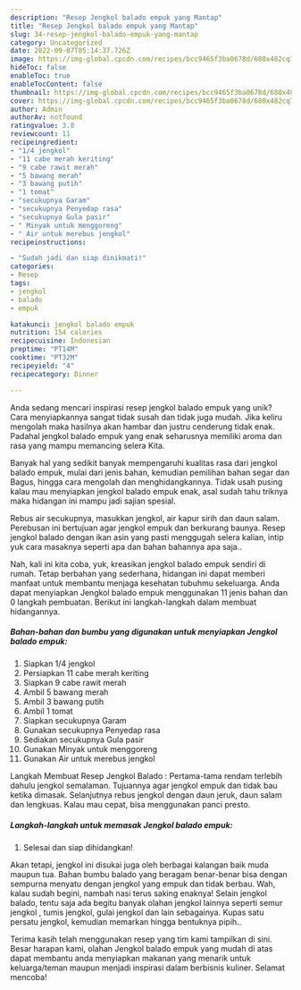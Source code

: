 ```yaml
---
description: "Resep Jengkol balado empuk yang Mantap"
title: "Resep Jengkol balado empuk yang Mantap"
slug: 34-resep-jengkol-balado-empuk-yang-mantap
category: Uncategorized
date: 2022-09-07T05:14:37.726Z
image: https://img-global.cpcdn.com/recipes/bcc9465f3ba0678d/680x482cq70/jengkol-balado-empuk-foto-resep-utama.jpg
hideToc: false
enableToc: true
enableTocContent: false
thumbnail: https://img-global.cpcdn.com/recipes/bcc9465f3ba0678d/680x482cq70/jengkol-balado-empuk-foto-resep-utama.jpg
cover: https://img-global.cpcdn.com/recipes/bcc9465f3ba0678d/680x482cq70/jengkol-balado-empuk-foto-resep-utama.jpg
author: Admin
authorAv: notfound
ratingvalue: 3.8
reviewcount: 11
recipeingredient:
- "1/4 jengkol"
- "11 cabe merah keriting"
- "9 cabe rawit merah"
- "5 bawang merah"
- "3 bawang putih"
- "1 tomat"
- "secukupnya Garam"
- "secukupnya Penyedap rasa"
- "secukupnya Gula pasir"
- " Minyak untuk menggoreng"
- " Air untuk merebus jengkol"
recipeinstructions:

- "Sudah jadi dan siap dinikmati!"
categories:
- Resep
tags:
- jengkol
- balado
- empuk

katakunci: jengkol balado empuk 
nutrition: 154 calories
recipecuisine: Indonesian
preptime: "PT14M"
cooktime: "PT32M"
recipeyield: "4"
recipecategory: Dinner

---
```





Anda sedang mencari inspirasi resep jengkol balado empuk yang unik? Cara menyiapkannya sangat tidak susah dan tidak juga mudah. Jika keliru mengolah maka hasilnya akan hambar dan justru cenderung tidak enak. Padahal jengkol balado empuk yang enak seharusnya memiliki aroma dan rasa yang mampu memancing selera Kita.





Banyak hal yang sedikit banyak mempengaruhi kualitas rasa dari jengkol balado empuk, mulai dari jenis bahan, kemudian pemilihan bahan segar dan Bagus, hingga cara mengolah dan menghidangkannya. Tidak usah pusing kalau mau menyiapkan jengkol balado empuk enak,      asal sudah tahu triknya maka hidangan ini mampu jadi sajian spesial.














Rebus air secukupnya, masukkan jengkol, air kapur sirih dan daun salam. Perebusan ini bertujuan agar jengkol empuk dan berkurang baunya. Resep jengkol balado dengan ikan asin yang pasti menggugah selera kalian, intip yuk cara masaknya seperti apa dan bahan bahannya apa saja..






Nah, kali ini kita coba, yuk, kreasikan jengkol balado empuk sendiri di rumah. Tetap berbahan yang sederhana, hidangan ini dapat memberi manfaat untuk membantu menjaga kesehatan tubuhmu sekeluarga. Anda dapat menyiapkan Jengkol balado empuk menggunakan 11 jenis bahan dan 0 langkah pembuatan. Berikut ini langkah-langkah dalam membuat hidangannya.

<!--inarticleads1-->

##### Bahan-bahan dan bumbu yang digunakan untuk menyiapkan Jengkol balado empuk:

1. Siapkan 1/4 jengkol
1. Persiapkan 11 cabe merah keriting
1. Siapkan 9 cabe rawit merah
1. Ambil 5 bawang merah
1. Ambil 3 bawang putih
1. Ambil 1 tomat
1. Siapkan secukupnya Garam
1. Gunakan secukupnya Penyedap rasa
1. Sediakan secukupnya Gula pasir
1. Gunakan  Minyak untuk menggoreng
1. Gunakan  Air untuk merebus jengkol


Langkah Membuat Resep Jengkol Balado : Pertama-tama rendam terlebih dahulu jengkol semalaman. Tujuannya agar jengkol empuk dan tidak bau ketika dimasak. Selanjutnya rebus jengkol dengan daun jeruk, daun salam dan lengkuas. Kalau mau cepat, bisa menggunakan panci presto. 

<!--inarticleads2-->

##### Langkah-langkah untuk memasak Jengkol balado empuk:


1. Selesai dan siap dihidangkan!

Akan tetapi, jengkol ini disukai juga oleh berbagai kalangan baik muda maupun tua. Bahan bumbu balado yang beragam benar-benar bisa dengan sempurna menyatu dengan jengkol yang empuk dan tidak berbau. Wah, kalau sudah begini, nambah nasi terus saking enaknya! Selain jengkol balado, tentu saja ada begitu banyak olahan jengkol lainnya seperti semur jengkol , tumis jengkol, gulai jengkol dan lain sebagainya. Kupas satu persatu jengkol, kemudian memarkan hingga bentuknya pipih.. 

Terima kasih telah menggunakan resep yang tim kami tampilkan di sini. Besar harapan kami, olahan Jengkol balado empuk yang mudah di atas dapat membantu anda menyiapkan makanan yang menarik untuk keluarga/teman maupun menjadi inspirasi dalam berbisnis kuliner. Selamat mencoba!
